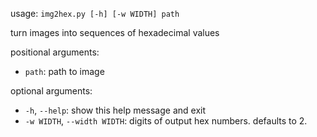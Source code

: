 usage: `img2hex.py [-h] [-w WIDTH] path`

turn images into sequences of hexadecimal values

positional arguments:
- `path`: path to image

optional arguments:
- `-h`, `--help`: show this help message and exit
- `-w WIDTH`, `--width WIDTH`: digits of output hex numbers. defaults to 2.
